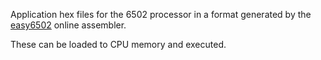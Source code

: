Application hex files for the 6502 processor in a format generated by the [easy6502](https://skilldrick.github.io/easy6502/) online assembler.

These can be loaded to CPU memory and executed.

